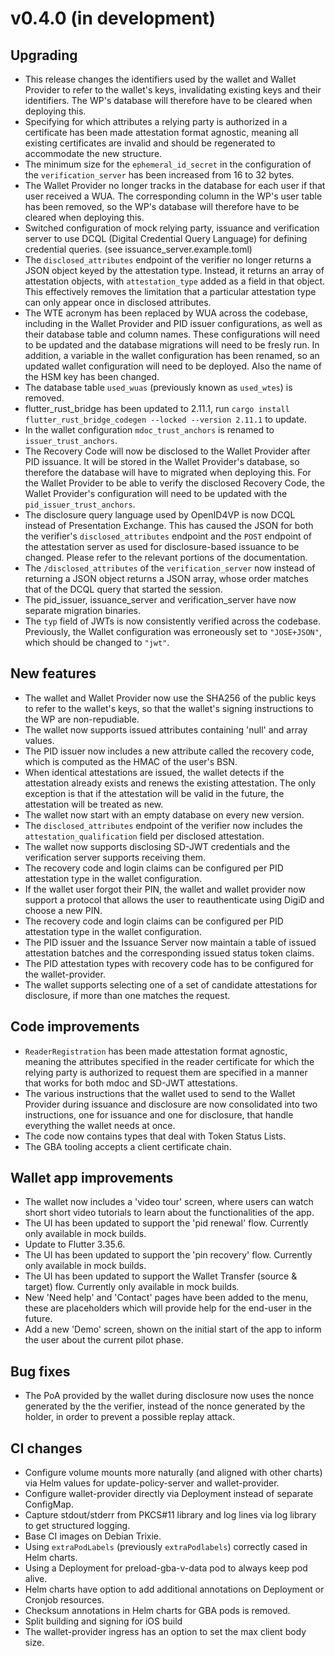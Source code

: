# v0.4.0 (in development)

## Upgrading

- This release changes the identifiers used by the wallet and Wallet Provider to
  refer to the wallet's keys, invalidating existing keys and their identifiers.
  The WP's database will therefore have to be cleared when deploying this.
- Specifying for which attributes a relying party is authorized in a certificate
  has been made attestation format agnostic, meaning all existing certificates
  are invalid and should be regenerated to accommodate the new structure.
- The minimum size for the `ephemeral_id_secret` in the configuration of the
  `verification_server` has been increased from 16 to 32 bytes.
- The Wallet Provider no longer tracks in the database for each user if that
  user received a WUA. The corresponding column in the WP's user table has been
  removed, so the WP's database will therefore have to be cleared when deploying
  this.
- Switched configuration of mock relying party, issuance and verification server
  to use DCQL (Digital Credential Query Language) for defining credential
  queries. (see issuance_server.example.toml)
- The `disclosed_attributes` endpoint of the verifier no longer returns a JSON
  object keyed by the attestation type. Instead, it returns an array of
  attestation objects, with `attestation_type` added as a field in that object.
  This effectively removes the limitation that a particular attestation type can
  only appear once in disclosed attributes.
- The WTE acronym has been replaced by WUA across the codebase, including in the
  Wallet Provider and PID issuer configurations, as well as their database table
  and column names. These configurations will need to be updated and the
  database migrations will need to be fresly run. In addition, a variable in the
  wallet configuration has been renamed, so an updated wallet configuration will
  need to be deployed. Also the name of the HSM key has been changed.
- The database table `used_wuas` (previously known as `used_wtes`) is removed.
- flutter_rust_bridge has been updated to 2.11.1, run
  `cargo install flutter_rust_bridge_codegen --locked --version 2.11.1` to
  update.
- In the wallet configuration `mdoc_trust_anchors` is renamed to
  `issuer_trust_anchors`.
- The Recovery Code will now be disclosed to the Wallet Provider after PID
  issuance. It will be stored in the Wallet Provider's database, so therefore
  the database will have to migrated when deploying this. For the Wallet
  Provider to be able to verify the disclosed Recovery Code, the Wallet
  Provider's configuration will need to be updated with the
  `pid_issuer_trust_anchors`.
- The disclosure query language used by OpenID4VP is now DCQL instead of
  Presentation Exchange. This has caused the JSON for both the verifier's
  `disclosed_attributes` endpoint and the `POST` endpoint of the attestation
  server as used for disclosure-based issuance to be changed. Please refer to
  the relevant portions of the documentation.
- The `/disclosed_attributes` of the `verification_server` now instead of
  returning a JSON object returns a JSON array, whose order matches that of the
  DCQL query that started the session.
- The pid_issuer, issuance_server and verification_server have now separate
  migration binaries.
- The `typ` field of JWTs is now consistently verified across the codebase.
  Previously, the Wallet configuration was erroneously set to `"JOSE+JSON"`,
  which should be changed to `"jwt"`.

## New features

- The wallet and Wallet Provider now use the SHA256 of the public keys to refer
  to the wallet's keys, so that the wallet's signing instructions to the WP are
  non-repudiable.
- The wallet now supports issued attributes containing 'null' and array values.
- The PID issuer now includes a new attribute called the recovery code, which is
  computed as the HMAC of the user's BSN.
- When identical attestations are issued, the wallet detects if the attestation
  already exists and renews the existing attestation. The only exception is that
  if the attestation will be valid in the future, the attestation will be
  treated as new.
- The wallet now start with an empty database on every new version.
- The `disclosed_attributes` endpoint of the verifier now includes the
  `attestation_qualification` field per disclosed attestation.
- The wallet now supports disclosing SD-JWT credentials and the verification
  server supports receiving them.
- The recovery code and login claims can be configured per PID attestation type
  in the wallet configuration.
- If the wallet user forgot their PIN, the wallet and wallet provider now
  support a protocol that allows the user to reauthenticate using DigiD and
  choose a new PIN.
- The recovery code and login claims can be configured per PID attestation type
  in the wallet configuration.
- The PID issuer and the Issuance Server now maintain a table of issued
  attestation batches and the corresponding issued status token claims.
- The PID attestation types with recovery code has to be configured for the
  wallet-provider.
- The wallet supports selecting one of a set of candidate attestations for
  disclosure, if more than one matches the request.

## Code improvements

- `ReaderRegistration` has been made attestation format agnostic, meaning the
  attributes specified in the reader certificate for which the relying party is
  authorized to request them are specified in a manner that works for both mdoc
  and SD-JWT attestations.
- The various instructions that the wallet used to send to the Wallet Provider
  during issuance and disclosure are now consolidated into two instructions, one
  for issuance and one for disclosure, that handle everything the wallet needs
  at once.
- The code now contains types that deal with Token Status Lists.
- The GBA tooling accepts a client certificate chain.

## Wallet app improvements

- The wallet now includes a 'video tour' screen, where users can watch short
  short video tutorials to learn about the functionalities of the app.
- The UI has been updated to support the 'pid renewal' flow. Currently only
  available in mock builds.
- Update to Flutter 3.35.6.
- The UI has been updated to support the 'pin recovery' flow. Currently only
  available in mock builds.
- The UI has been updated to support the Wallet Transfer (source & target) flow.
  Currently only available in mock builds.
- New 'Need help' and 'Contact' pages have been added to the menu, these are
  placeholders which will provide help for the end-user in the future.
- Add a new 'Demo' screen, shown on the initial start of the app to inform the
  user about the current pilot phase.

## Bug fixes

- The PoA provided by the wallet during disclosure now uses the nonce generated
  by the the verifier, instead of the nonce generated by the holder, in order to
  prevent a possible replay attack.

## CI changes

- Configure volume mounts more naturally (and aligned with other charts) via
  Helm values for update-policy-server and wallet-provider.
- Configure wallet-provider directly via Deployment instead of separate
  ConfigMap.
- Capture stdout/stderr from PKCS#11 library and log lines via log library to
  get structured logging.
- Base CI images on Debian Trixie.
- Using `extraPodLabels` (previously `extraPodlabels`) correctly cased in Helm
  charts.
- Using a Deployment for preload-gba-v-data pod to always keep pod alive.
- Helm charts have option to add additional annotations on Deployment or Cronjob
  resources.
- Checksum annotations in Helm charts for GBA pods is removed.
- Split building and signing for iOS build
- The wallet-provider ingress has an option to set the max client body size.
